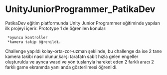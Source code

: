 # UnityJuniorProgrammer_PatikaDev
PatikaDev eğitim platformunda Unity Junior Programmer eğitiminde yapılan ilk projeyi içerir.
Prototype 1 de öğrenilen konular:
     
     *oyuncu kontroller 
     *kamera takip öğrenildi. 

Challenge yapıldı kolay-orta-zor-uzman şeklinde, bu challenge da ise 2 tane kamera takibi nasıl olunur,karşı tarafatn sabit hızla gelen engeller oluşturuldu ve ayrıca wasd ve yön tuşlarıyla hareket eden 2 farklı aracı 2 farklı game ekranında yanı anda gösterilmesi öğrenildi.
